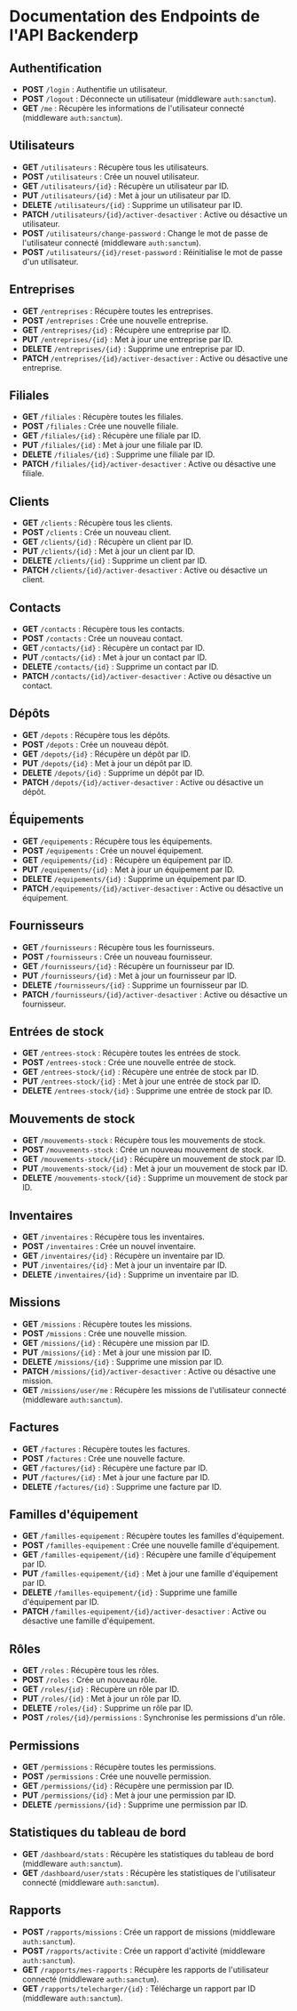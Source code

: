# Documentation des Endpoints de l'API Backenderp

## Authentification

- **POST** `/login` : Authentifie un utilisateur.
- **POST** `/logout` : Déconnecte un utilisateur (middleware `auth:sanctum`).
- **GET** `/me` : Récupère les informations de l'utilisateur connecté (middleware `auth:sanctum`).

## Utilisateurs

- **GET** `/utilisateurs` : Récupère tous les utilisateurs.
- **POST** `/utilisateurs` : Crée un nouvel utilisateur.
- **GET** `/utilisateurs/{id}` : Récupère un utilisateur par ID.
- **PUT** `/utilisateurs/{id}` : Met à jour un utilisateur par ID.
- **DELETE** `/utilisateurs/{id}` : Supprime un utilisateur par ID.
- **PATCH** `/utilisateurs/{id}/activer-desactiver` : Active ou désactive un utilisateur.
- **POST** `/utilisateurs/change-password` : Change le mot de passe de l'utilisateur connecté (middleware `auth:sanctum`).
- **POST** `/utilisateurs/{id}/reset-password` : Réinitialise le mot de passe d'un utilisateur.

## Entreprises

- **GET** `/entreprises` : Récupère toutes les entreprises.
- **POST** `/entreprises` : Crée une nouvelle entreprise.
- **GET** `/entreprises/{id}` : Récupère une entreprise par ID.
- **PUT** `/entreprises/{id}` : Met à jour une entreprise par ID.
- **DELETE** `/entreprises/{id}` : Supprime une entreprise par ID.
- **PATCH** `/entreprises/{id}/activer-desactiver` : Active ou désactive une entreprise.

## Filiales

- **GET** `/filiales` : Récupère toutes les filiales.
- **POST** `/filiales` : Crée une nouvelle filiale.
- **GET** `/filiales/{id}` : Récupère une filiale par ID.
- **PUT** `/filiales/{id}` : Met à jour une filiale par ID.
- **DELETE** `/filiales/{id}` : Supprime une filiale par ID.
- **PATCH** `/filiales/{id}/activer-desactiver` : Active ou désactive une filiale.

## Clients

- **GET** `/clients` : Récupère tous les clients.
- **POST** `/clients` : Crée un nouveau client.
- **GET** `/clients/{id}` : Récupère un client par ID.
- **PUT** `/clients/{id}` : Met à jour un client par ID.
- **DELETE** `/clients/{id}` : Supprime un client par ID.
- **PATCH** `/clients/{id}/activer-desactiver` : Active ou désactive un client.

## Contacts

- **GET** `/contacts` : Récupère tous les contacts.
- **POST** `/contacts` : Crée un nouveau contact.
- **GET** `/contacts/{id}` : Récupère un contact par ID.
- **PUT** `/contacts/{id}` : Met à jour un contact par ID.
- **DELETE** `/contacts/{id}` : Supprime un contact par ID.
- **PATCH** `/contacts/{id}/activer-desactiver` : Active ou désactive un contact.

## Dépôts

- **GET** `/depots` : Récupère tous les dépôts.
- **POST** `/depots` : Crée un nouveau dépôt.
- **GET** `/depots/{id}` : Récupère un dépôt par ID.
- **PUT** `/depots/{id}` : Met à jour un dépôt par ID.
- **DELETE** `/depots/{id}` : Supprime un dépôt par ID.
- **PATCH** `/depots/{id}/activer-desactiver` : Active ou désactive un dépôt.

## Équipements

- **GET** `/equipements` : Récupère tous les équipements.
- **POST** `/equipements` : Crée un nouvel équipement.
- **GET** `/equipements/{id}` : Récupère un équipement par ID.
- **PUT** `/equipements/{id}` : Met à jour un équipement par ID.
- **DELETE** `/equipements/{id}` : Supprime un équipement par ID.
- **PATCH** `/equipements/{id}/activer-desactiver` : Active ou désactive un équipement.

## Fournisseurs

- **GET** `/fournisseurs` : Récupère tous les fournisseurs.
- **POST** `/fournisseurs` : Crée un nouveau fournisseur.
- **GET** `/fournisseurs/{id}` : Récupère un fournisseur par ID.
- **PUT** `/fournisseurs/{id}` : Met à jour un fournisseur par ID.
- **DELETE** `/fournisseurs/{id}` : Supprime un fournisseur par ID.
- **PATCH** `/fournisseurs/{id}/activer-desactiver` : Active ou désactive un fournisseur.

## Entrées de stock

- **GET** `/entrees-stock` : Récupère toutes les entrées de stock.
- **POST** `/entrees-stock` : Crée une nouvelle entrée de stock.
- **GET** `/entrees-stock/{id}` : Récupère une entrée de stock par ID.
- **PUT** `/entrees-stock/{id}` : Met à jour une entrée de stock par ID.
- **DELETE** `/entrees-stock/{id}` : Supprime une entrée de stock par ID.

## Mouvements de stock

- **GET** `/mouvements-stock` : Récupère tous les mouvements de stock.
- **POST** `/mouvements-stock` : Crée un nouveau mouvement de stock.
- **GET** `/mouvements-stock/{id}` : Récupère un mouvement de stock par ID.
- **PUT** `/mouvements-stock/{id}` : Met à jour un mouvement de stock par ID.
- **DELETE** `/mouvements-stock/{id}` : Supprime un mouvement de stock par ID.

## Inventaires

- **GET** `/inventaires` : Récupère tous les inventaires.
- **POST** `/inventaires` : Crée un nouvel inventaire.
- **GET** `/inventaires/{id}` : Récupère un inventaire par ID.
- **PUT** `/inventaires/{id}` : Met à jour un inventaire par ID.
- **DELETE** `/inventaires/{id}` : Supprime un inventaire par ID.

## Missions

- **GET** `/missions` : Récupère toutes les missions.
- **POST** `/missions` : Crée une nouvelle mission.
- **GET** `/missions/{id}` : Récupère une mission par ID.
- **PUT** `/missions/{id}` : Met à jour une mission par ID.
- **DELETE** `/missions/{id}` : Supprime une mission par ID.
- **PATCH** `/missions/{id}/activer-desactiver` : Active ou désactive une mission.
- **GET** `/missions/user/me` : Récupère les missions de l'utilisateur connecté (middleware `auth:sanctum`).

## Factures

- **GET** `/factures` : Récupère toutes les factures.
- **POST** `/factures` : Crée une nouvelle facture.
- **GET** `/factures/{id}` : Récupère une facture par ID.
- **PUT** `/factures/{id}` : Met à jour une facture par ID.
- **DELETE** `/factures/{id}` : Supprime une facture par ID.

## Familles d'équipement

- **GET** `/familles-equipement` : Récupère toutes les familles d'équipement.
- **POST** `/familles-equipement` : Crée une nouvelle famille d'équipement.
- **GET** `/familles-equipement/{id}` : Récupère une famille d'équipement par ID.
- **PUT** `/familles-equipement/{id}` : Met à jour une famille d'équipement par ID.
- **DELETE** `/familles-equipement/{id}` : Supprime une famille d'équipement par ID.
- **PATCH** `/familles-equipement/{id}/activer-desactiver` : Active ou désactive une famille d'équipement.

## Rôles

- **GET** `/roles` : Récupère tous les rôles.
- **POST** `/roles` : Crée un nouveau rôle.
- **GET** `/roles/{id}` : Récupère un rôle par ID.
- **PUT** `/roles/{id}` : Met à jour un rôle par ID.
- **DELETE** `/roles/{id}` : Supprime un rôle par ID.
- **POST** `/roles/{id}/permissions` : Synchronise les permissions d'un rôle.

## Permissions

- **GET** `/permissions` : Récupère toutes les permissions.
- **POST** `/permissions` : Crée une nouvelle permission.
- **GET** `/permissions/{id}` : Récupère une permission par ID.
- **PUT** `/permissions/{id}` : Met à jour une permission par ID.
- **DELETE** `/permissions/{id}` : Supprime une permission par ID.

## Statistiques du tableau de bord

- **GET** `/dashboard/stats` : Récupère les statistiques du tableau de bord (middleware `auth:sanctum`).
- **GET** `/dashboard/user/stats` : Récupère les statistiques de l'utilisateur connecté (middleware `auth:sanctum`).

## Rapports

- **POST** `/rapports/missions` : Crée un rapport de missions (middleware `auth:sanctum`).
- **POST** `/rapports/activite` : Crée un rapport d'activité (middleware `auth:sanctum`).
- **GET** `/rapports/mes-rapports` : Récupère les rapports de l'utilisateur connecté (middleware `auth:sanctum`).
- **GET** `/rapports/telecharger/{id}` : Télécharge un rapport par ID (middleware `auth:sanctum`).

